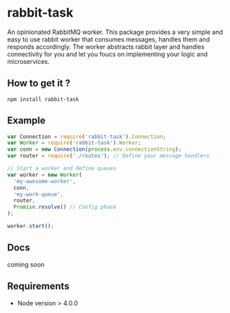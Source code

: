 # rabbit-task
An opinionated RabbitMQ worker. 
This package provides a very simple and easy to use rabbit worker that consumes messages, handles them and responds accordingly. The worker abstracts rabbit layer and handles connectivity for you and let you foucs on implementing your logic and microservices. 

## How to get it ?
```
npm install rabbit-task
```

## Example
```javascript
var Connection = require('rabbit-task').Connection;
var Worker = require('rabbit-task').Worker;
var conn = new Connection(process.env.connectionString);
var router = require('./routes'); // Define your message handlers 

// Start a worker and define queues
var worker = new Worker(
  'my-awesome-worker',
  conn,
  'my-work-queue',
  router,
  Promise.resolve() // Config phase
);

worker.start();
```

## Docs
coming soon

## Requirements 
- Node version > 4.0.0
